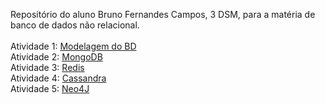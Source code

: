 Repositório do aluno Bruno Fernandes Campos, 3 DSM, para a matéria de banco de dados não relacional.
<br></br>
Atividade 1: [Modelagem do BD](https://github.com/BrunoFerCam/BancodeDados-3sem/tree/main/Atividade%201)</br>
Atividade 2: [MongoDB](https://github.com/BrunoFerCam/BancodeDados-3sem/tree/main/Atividade%202)</br>
Atividade 3: [Redis](https://github.com/BrunoFerCam/BancodeDados-3sem/tree/main/Atividade%203)</br>
Atividade 4: [Cassandra](https://github.com/BrunoFerCam/BancodeDados-3sem/tree/main/Atividade%204)</br>
Atividade 5: [Neo4J](https://github.com/BrunoFerCam/BancodeDados-3sem/tree/main/Atividade%205)</br>
